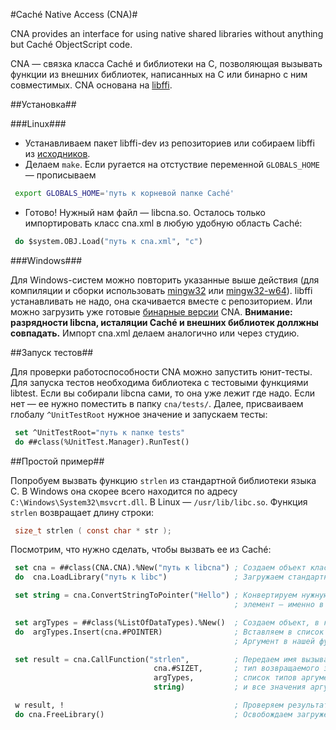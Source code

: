 #Caché Native Access (CNA)#

CNA provides an interface for using native shared libraries without anything but Caché ObjectScript code.

CNA — связка класса Caché и библиотеки на C, позволяющая вызывать функции из внешних библиотек, написанных на C или бинарно с ним совместимых. CNA основана на [libffi](https://sourceware.org/libffi/).

##Установка##

###Linux###

- Устанавливаем пакет libffi-dev из репозиториев или собираем libffi из [исходников](https://github.com/atgreen/libffi).
- Делаем `make`. Если ругается на отстуствие переменной `GLOBALS_HOME` — прописываем

```sh
 export GLOBALS_HOME='путь к корневой папке Caché'
```
- Готово! Нужный нам файл — libcna.so. Осталось только импортировать класс cna.xml в любую удобную область Caché:

```lisp
 do $system.OBJ.Load("путь к cna.xml", "c")
```

###Windows###

Для Windows-систем можно повторить указанные выше действия (для компиляции и сборки использовать [mingw32](http://www.mingw.org/) или [mingw32-w64](http://mingw-w64.sourceforge.net/)). libffi устанавливать не надо, она скачивается вместе с репозиторием. Или можно загрузить уже готовые [бинарные версии](https://github.com/intersystems-ru/cna/releases) CNA. **Внимание: разрядности libcna, исталяции Caché и внешних библиотек доллжны совпадать.** Импорт cna.xml делаем аналогично или через студию.

##Запуск тестов##

Для проверки работоспособности CNA можно запустить юнит-тесты. Для запуска тестов необходима библиотека с тестовыми функциями libtest. Если вы собирали libcna сами, то она уже лежит где надо. Если нет — ее нужно поместить в папку `cna/tests/`. Далее, присваиваем глобалу `^UnitTestRoot` нужное значение и запускаем тесты: 

```lisp
 set ^UnitTestRoot="путь к папке tests"  
 do ##class(%UnitTest.Manager).RunTest()
```

##Простой пример##

Попробуем вызвать функцию `strlen` из стандартной библиотеки языка C. В Windows она скорее всего находится по адресу `C:\Windows\System32\msvcrt.dll`. В Linux — `/usr/lib/libc.so`. Функция `strlen` возвращает длину строки:

```C
 size_t strlen ( const char * str );
```

Посмотрим, что нужно сделать, чтобы вызвать ее из Caché:

```lisp
 set cna = ##class(CNA.CNA).%New("путь к libcna") ; Создаем объект класса CNA.CNA. В аргументах указываем путь к libcna.dll или libcna.so
 do  cna.LoadLibrary("путь к libc")               ; Загружаем стандартную библиотеку С в CNA

 set string = cna.ConvertStringToPointer("Hello") ; Конвертируем нужную строку в массив типа char, и сохраняем указатель на первый
                                                  ; элемент — именно в таком виде хранятся строки в C 

 set argTypes = ##class(%ListOfDataTypes).%New()  ; Создаем объект, в котором будем передавать типы аргументов функции
 do  argTypes.Insert(cna.#POINTER)                ; Вставляем в список параметр класса CNA.CNA, который обозначает тип "указатель"
                                                  ; Аргумент в нашей функции только один, поэтому переходим к ее вызову

 set result = cna.CallFunction("strlen",          ; Передаем имя вызываемой функции,
                                cna.#SIZET,       ; тип возвращаемого значения,
                                argTypes,         ; список типов аргументов функции
                                string)           ; и все значения аргументов через запятую

 w result, !                                      ; Проверяем результат (должно получиться 5)
 do cna.FreeLibrary()                             ; Освобождаем загруженную библиотеку
```
